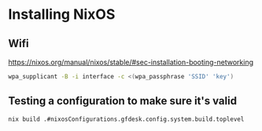 # Installing NixOS

## Wifi

https://nixos.org/manual/nixos/stable/#sec-installation-booting-networking

```sh
wpa_supplicant -B -i interface -c <(wpa_passphrase 'SSID' 'key') 
```

## Testing a configuration to make sure it's valid

```
nix build .#nixosConfigurations.gfdesk.config.system.build.toplevel
```
